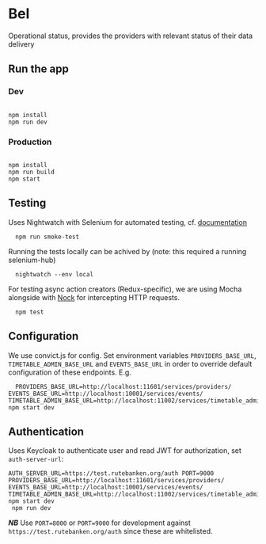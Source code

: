 # Bel

Operational status, provides the providers with relevant status of their data delivery

## Run the app 

### Dev

```

npm install
npm run dev
```

### Production
```

npm install
npm run build
npm start
```

## Testing

Uses Nightwatch with Selenium for automated testing, cf. [documentation](http://nightwatchjs.org/)

```
  npm run smoke-test

```

Running the tests locally can be achived by (note: this required a running selenium-hub)
```
  nightwatch --env local

```

For testing async action creators (Redux-specific), we are using Mocha alongside with [Nock](https://github.com/node-nock/nock) for intercepting HTTP requests.
```
  npm test

```

## Configuration

We use convict.js for config. Set environment variables `PROVIDERS_BASE_URL`, `TIMETABLE_ADMIN_BASE_URL`
and `EVENTS_BASE_URL` in order to override default configuration of these
endpoints. E.g.

```
  PROVIDERS_BASE_URL=http://localhost:11601/services/providers/ EVENTS_BASE_URL=http://localhost:10001/services/events/ TIMETABLE_ADMIN_BASE_URL=http://localhost:11002/services/timetable_admin/ npm start dev
```

## Authentication

Uses Keycloak to authenticate user and read JWT for authorization, set `auth-server-url`:

```
AUTH_SERVER_URL=https://test.rutebanken.org/auth PORT=9000 PROVIDERS_BASE_URL=http://localhost:11601/services/providers/  EVENTS_BASE_URL=http://localhost:10001/services/events/ TIMETABLE_ADMIN_BASE_URL=http://localhost:11002/services/timetable_admin/ npm start dev
 npm run dev
```

***NB*** Use `PORT=8000` or `PORT=9000` for development against `https://test.rutebanken.org/auth` since these are whitelisted.


